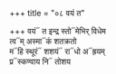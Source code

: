 +++
title = "०८ वयं त"

+++
वयं᳓ त इन्द्र स्तो᳓मेभिर् विधेम  
त्व᳓म् अस्मा᳓कं शतक्रतो  
म᳓हि स्थूरं᳓ शशयं᳓ रा᳓धो अ᳓ह्रयम्  
प्र᳓स्कण्वाय नि᳓ तोशय